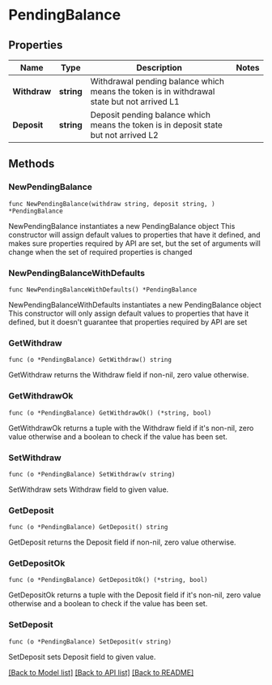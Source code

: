 # PendingBalance

## Properties

Name | Type | Description | Notes
------------ | ------------- | ------------- | -------------
**Withdraw** | **string** | Withdrawal pending balance which means the token is in withdrawal state but not arrived L1 | 
**Deposit** | **string** | Deposit pending balance which means the token is in deposit state but not arrived L2 | 

## Methods

### NewPendingBalance

`func NewPendingBalance(withdraw string, deposit string, ) *PendingBalance`

NewPendingBalance instantiates a new PendingBalance object
This constructor will assign default values to properties that have it defined,
and makes sure properties required by API are set, but the set of arguments
will change when the set of required properties is changed

### NewPendingBalanceWithDefaults

`func NewPendingBalanceWithDefaults() *PendingBalance`

NewPendingBalanceWithDefaults instantiates a new PendingBalance object
This constructor will only assign default values to properties that have it defined,
but it doesn't guarantee that properties required by API are set

### GetWithdraw

`func (o *PendingBalance) GetWithdraw() string`

GetWithdraw returns the Withdraw field if non-nil, zero value otherwise.

### GetWithdrawOk

`func (o *PendingBalance) GetWithdrawOk() (*string, bool)`

GetWithdrawOk returns a tuple with the Withdraw field if it's non-nil, zero value otherwise
and a boolean to check if the value has been set.

### SetWithdraw

`func (o *PendingBalance) SetWithdraw(v string)`

SetWithdraw sets Withdraw field to given value.


### GetDeposit

`func (o *PendingBalance) GetDeposit() string`

GetDeposit returns the Deposit field if non-nil, zero value otherwise.

### GetDepositOk

`func (o *PendingBalance) GetDepositOk() (*string, bool)`

GetDepositOk returns a tuple with the Deposit field if it's non-nil, zero value otherwise
and a boolean to check if the value has been set.

### SetDeposit

`func (o *PendingBalance) SetDeposit(v string)`

SetDeposit sets Deposit field to given value.



[[Back to Model list]](../README.md#documentation-for-models) [[Back to API list]](../README.md#documentation-for-api-endpoints) [[Back to README]](../README.md)


